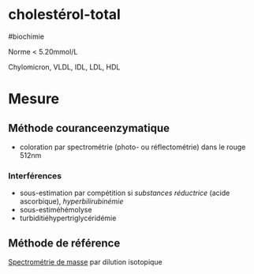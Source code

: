 # cholestérol-total
#biochimie 


Norme < 5.20mmol/L 

Chylomicron, VLDL, IDL, LDL, HDL 


# Mesure



## Méthode couranceenzymatique


- coloration par spectrométrie (photo- ou réflectométrie)
  dans le rouge 512nm 


### Interférences


- sous-estimation par compétition si _substances réductrice_ (acide ascorbique), _hyperbilirubinémie_ 
- sous-estiméhémolyse 
- turbiditiéhypertriglycéridémie 


## Méthode de référence


[Spectrométrie de masse](#spectromc3a9trie-de-massenorgmd) par dilution isotopique 

